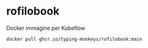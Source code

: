 # rofilobook
Docker immagine per Kubeflow

```bash
docker pull ghcr.io/typing-monkeys/rofilobook:main
```
